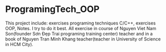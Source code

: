 # ProgramingTech_OOP
This project include: exercises programing techniques C/C++, exercises OOP, Notes. 
I try to do it best.
 All exercise in course of Nguyen Viet Nam Son(founder Sơn Đẹp Trai programing training center) teacher and in a book of Nguyen Tran Minh Khang teacher(teacher in University of Science in HCM City).
